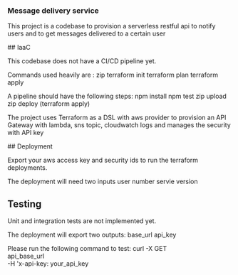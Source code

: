 ### Message delivery service

This project is a codebase to provision a serverless restful api to notify users and to get messages delivered to a certain user

## IaaC

This codebase does not have a CI/CD pipeline yet.

Commands used heavily are :
zip
terraform init
terraform plan
terraform apply

A pipeline should have the following steps:
npm install
npm test
zip
upload zip
deploy (terraform apply)

The project uses Terraform as a DSL with aws provider to provision an API Gateway with lambda, sns topic, cloudwatch logs and manages the security with API key

## Deployment

Export your aws access key and security ids to run the terraform deployments.

The deployment will need two inputs
user number
servie version

## Testing

Unit and integration tests are not implemented yet.

The deployment will export two outputs:
base_url
api_key

Please run the following command to test:
curl -X GET \
  api_base_url \
  -H 'x-api-key: your_api_key 